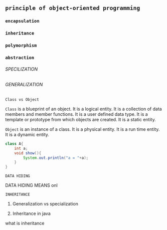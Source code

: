 ## `principle of object-oriented programming`

### `encapsulation`
### `inheritance`
### `polymorphism`
### `abstraction`

###### SPECILIZATION
###### GENERALIZATION


`Class vs Object`


`Class` is a blueprint of an object. It is a logical entity. It is a collection of data members and member functions. It is a user defined data type. It is a template or prototype from which objects are created. It is a static entity.

`Object` is an instance of a class. It is a physical entity. It is a run time entity. It is a dynamic entity.



```java
class A{
    int a;
    void show(){
        System.out.println("a = "+a);
    }
}

```



`DATA HIDING`


DATA HIDING MEANS onl



`INHERITANCE`

1. Generalization vs specialization 

2. Inheritance in java 
 


what is inheritance 

